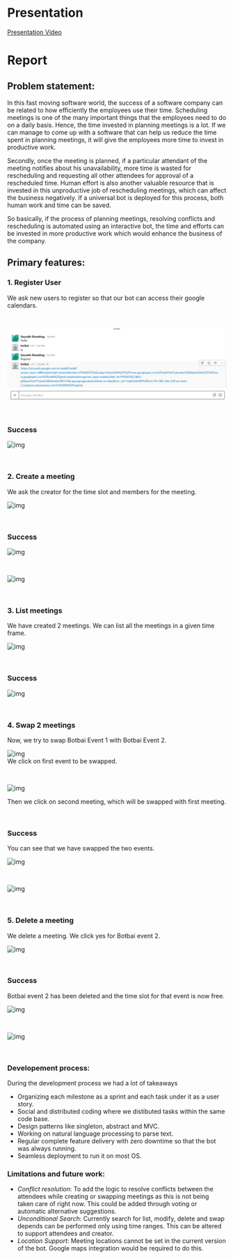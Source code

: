 
# Presentation

[Presentation Video](https://www.youtube.com/watch?v=TrGm6JbKymk&t=176s)


# Report

## Problem statement:
In this fast moving software world, the success of a software company can be related to how efficiently the employees use their time. Scheduling meetings is one of the many important things that the employees need to do on a daily basis. Hence, the time invested in planning meetings is a lot. If we can manage to come up with a software that can help us reduce the time spent in planning meetings, it will give the employees more time to invest in productive work.

Secondly, once the meeting is planned, if a particular attendant of the meeting notifies about his unavailability, more time is wasted for rescheduling and requesting all other attendees for approval of a rescheduled time. Human effort is also another valuable resource that is invested in this unproductive job of rescheduling meetings, which can affect the business negatively. If a universal bot is deployed for this process, both human work and time can be saved.

So basically, if the process of planning meetings, resolving conflicts and rescheduling is automated using an interactive bot, the time and efforts can be invested in more productive work which would enhance the business of the company. 


## Primary features:

### 1. Register User   
We ask new users to register so that our bot can access their google calendars.  

<br />

![img](img/register.png)        

<br />

### Success

![img](https://github.ncsu.edu/nsingh9/CSC510-Bot/blob/master/img/register%20op.png)

<br />

### 2. Create a meeting

We ask the creator for the time slot and members for the meeting.

![img](https://github.ncsu.edu/nsingh9/CSC510-Bot/blob/master/img/Schedule.png)    

<br />

### Success

![img](https://github.ncsu.edu/nsingh9/CSC510-Bot/blob/master/img/Schedule%20op.png)

<br />

![img](https://github.ncsu.edu/nsingh9/CSC510-Bot/blob/master/img/Schedule%20op2.png)

<br />

### 3. List meetings

We have created 2 meetings. We can list all the meetings in a given time frame.

![img](https://github.ncsu.edu/nsingh9/CSC510-Bot/blob/master/img/List.png)    

<br />

### Success

![img](https://github.ncsu.edu/nsingh9/CSC510-Bot/blob/master/img/List%20op.png)

<br />

### 4. Swap 2 meetings

Now, we try to swap Botbai Event 1 with Botbai Event 2.

![img](https://github.ncsu.edu/nsingh9/CSC510-Bot/blob/master/img/Swap%201.png)   
We click on first event to be swapped.

<br />

![img](https://github.ncsu.edu/nsingh9/CSC510-Bot/blob/master/img/Swap%202.png) 

Then we click on second meeting, which will be swapped with first meeting.

<br />

### Success

You can see that we have swapped the two events.

![img](https://github.ncsu.edu/nsingh9/CSC510-Bot/blob/master/img/Swap%20op.png)

<br />

![img](https://github.ncsu.edu/nsingh9/CSC510-Bot/blob/master/img/Swap%20op%202.png)

<br />

### 5. Delete a meeting

We delete a meeting. We click yes for Botbai event 2. 
<br />

![img](https://github.ncsu.edu/nsingh9/CSC510-Bot/blob/master/img/Delete.png)    

<br />

### Success
Botbai event 2 has been deleted and the time slot for that event is now free.

![img](https://github.ncsu.edu/nsingh9/CSC510-Bot/blob/master/img/Delete%20op%202.png)

<br />

![img](https://github.ncsu.edu/nsingh9/CSC510-Bot/blob/master/img/delete%20op.png)

<br />

### Developement process:
During the development process we had a lot of takeaways
* Organizing each milestone as a sprint and each task under it as a user story.
* Social and distributed coding where we distibuted tasks within the same code base.
* Design patterns like singleton, abstract and MVC.
* Working on natural language processing to parse text.
* Regular complete feature delivery with zero downtime so that the bot was always running.
* Seamless deployment to run it on most OS.


### Limitations and future work:
 * *Conflict resolution*: To add the logic to resolve conflicts between the attendees while creating or swapping meetings as this is not being taken care of right now. This could be added through voting or automatic alternative suggestions.
* *Unconditional Search*: Currently search for list, modify, delete and swap depends can be performed only using time ranges. This can be altered to support attendees and creator.
* *Location Support*: Meeting locations cannot be set in the current version of the bot. Google maps integration would be required to do this.
